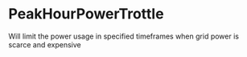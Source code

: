 # PeakHourPowerTrottle
Will limit the power usage in specified timeframes when grid power is scarce and expensive
